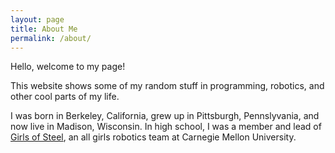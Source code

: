 ```yaml
---
layout: page
title: About Me
permalink: /about/
---
```

Hello, welcome to my page!

This website shows some of my random stuff in programming, robotics, and other cool parts of my life. 

I was born in Berkeley, California, grew up in Pittsburgh, Pennslyvania, and now live in Madison, Wisconsin. In high school, I was a member and lead of [Girls of Steel](http://girlsofsteelrobotics.com/blog/), an all girls robotics team at Carnegie Mellon University. 